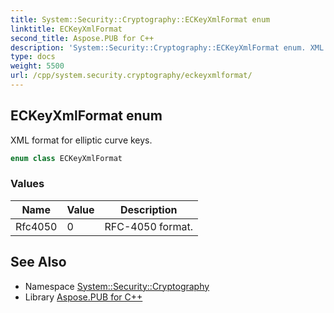 ```yaml
---
title: System::Security::Cryptography::ECKeyXmlFormat enum
linktitle: ECKeyXmlFormat
second_title: Aspose.PUB for C++
description: 'System::Security::Cryptography::ECKeyXmlFormat enum. XML format for elliptic curve keys in C++.'
type: docs
weight: 5500
url: /cpp/system.security.cryptography/eckeyxmlformat/
---
```

## ECKeyXmlFormat enum


XML format for elliptic curve keys.

```cpp
enum class ECKeyXmlFormat
```

### Values

| Name | Value | Description |
| --- | --- | --- |
| Rfc4050 | 0 | RFC-4050 format. |

## See Also

* Namespace [System::Security::Cryptography](../)
* Library [Aspose.PUB for C++](../../)
